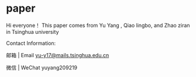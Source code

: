 # paper
Hi everyone！
This paper comes from Yu Yang , Qiao lingbo, and Zhao ziran in Tsinghua university



Contact Information:


邮箱 | Email yu-y17@mails.tsinghua.edu.cn

微信 | WeChat yuyang209219
